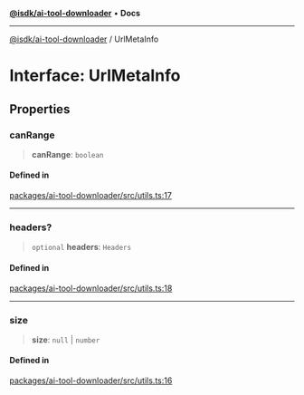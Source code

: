 [**@isdk/ai-tool-downloader**](../README.md) • **Docs**

***

[@isdk/ai-tool-downloader](../globals.md) / UrlMetaInfo

# Interface: UrlMetaInfo

## Properties

### canRange

> **canRange**: `boolean`

#### Defined in

[packages/ai-tool-downloader/src/utils.ts:17](https://github.com/isdk/ai-tool-download.js/blob/609380d16e83ac2f77ffb9ec6a0d5aa57425a31a/src/utils.ts#L17)

***

### headers?

> `optional` **headers**: `Headers`

#### Defined in

[packages/ai-tool-downloader/src/utils.ts:18](https://github.com/isdk/ai-tool-download.js/blob/609380d16e83ac2f77ffb9ec6a0d5aa57425a31a/src/utils.ts#L18)

***

### size

> **size**: `null` \| `number`

#### Defined in

[packages/ai-tool-downloader/src/utils.ts:16](https://github.com/isdk/ai-tool-download.js/blob/609380d16e83ac2f77ffb9ec6a0d5aa57425a31a/src/utils.ts#L16)
